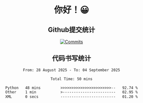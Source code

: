 <div align="center">
<h1>你好！😀</h1>

<h2>Github提交统计</h2>

[![Commits](https://github-readme-stats.ikunshare.com/api?username=ikun0014&include_all_commits=true&locale=cn&show_icons=true&bg_color=0,EC6C6C,FFD479,FFFC79,73FA79,73FDFF,D783FF)](https://github.com/ikun0014)

</div>



<div align="center">
<h2>代码书写统计</h2>
  
<!--START_SECTION:waka-->

```txt
From: 28 August 2025 - To: 04 September 2025

Total Time: 50 mins

Python   48 mins         >>>>>>>>>>>>>>>>>>>>>>>--   92.74 %
Other    1 min           >------------------------   02.95 %
XML      0 secs          -------------------------   01.20 %
```

<!--END_SECTION:waka-->

</div>
